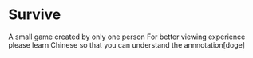 # Survive
A small game created by only one person
For better viewing experience please learn Chinese so that you can understand the annnotation[doge]
